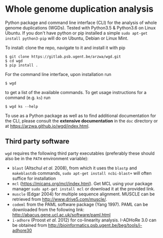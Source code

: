 # Whole genome duplication analysis

Python package and command line interface (CLI) for the analysis
of whole genome duplications (WGDs). Tested with Python3.5 & Python3.6
on Linux Ubuntu. If you don't have python or pip installed a simple
`sudo apt-get install python3-pip` will do on Ubuntu, Debian or Linux Mint.

To install: clone the repo, navigate to it and install it with pip

    $ git clone https://gitlab.psb.ugent.be/arzwa/wgd.git
    $ cd wgd
    $ pip install .

For the command line interface, upon installation run

    $ wgd

to get a list of the available commands. To get usage instructions for
a command (e.g. `ks`) run

    $ wgd ks --help

To use as a Python package as well as to find additional documentation
for the CLI, please consult the **extensive documentation** in the `doc`
directory or at https://arzwa.github.io/wgd/index.html.

## Third party software

`wgd` requires the following third party executables (preferably these
should also be in the `PATH` environment variable):

- `blast` (Altschul _et al._ 2008), from which it uses the `blastp` and `makeblastdb` commands,
`sudo apt-get install ncbi-blast+` will often suffice for installation
- ``mcl`` (https://micans.org/mcl/index.html). Get MCL using your package
manager ``sudo apt-get install mcl`` or download it at the provided link.
- `muscle` (Edgar 2004) for multiple sequence alignment. MUSCLE can be
retrieved from http://www.drive5.com/muscle/.
- `codeml` from the PAML software package (Yang 1997). PAML can be downloaded
from the following link: http://abacus.gene.ucl.ac.uk/software/paml.html
- `i-adhore` (Proost _et al._ 2012) for co-linearity analysis. I-ADHoRe 3.0
can be obtained from http://bioinformatics.psb.ugent.be/beg/tools/i-adhore30






